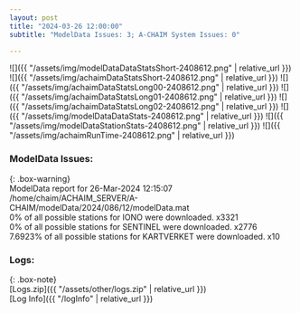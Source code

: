 ```yaml
---
layout: post
title: "2024-03-26 12:00:00"
subtitle: "ModelData Issues: 3; A-CHAIM System Issues: 0"

---
```


![]({{ "/assets/img/modelDataDataStatsShort-2408612.png" | relative_url }})
![]({{ "/assets/img/achaimDataStatsShort-2408612.png" | relative_url }})
![]({{ "/assets/img/achaimDataStatsLong00-2408612.png" | relative_url }})
![]({{ "/assets/img/achaimDataStatsLong01-2408612.png" | relative_url }})
![]({{ "/assets/img/achaimDataStatsLong02-2408612.png" | relative_url }})
![]({{ "/assets/img/modelDataDataStats-2408612.png" | relative_url }})
![]({{ "/assets/img/modelDataStationStats-2408612.png" | relative_url }})
![]({{ "/assets/img/achaimRunTime-2408612.png" | relative_url }})


### ModelData Issues:  
  
{: .box-warning}  
 ModelData report for 26-Mar-2024 12:15:07   
 /home/chaim/ACHAIM_SERVER/A-CHAIM/modelData/2024/086/12/modelData.mat   
 0% of all possible stations for IONO were downloaded. x3321   
 0% of all possible stations for SENTINEL were downloaded. x2776   
 7.6923% of all possible stations for KARTVERKET were downloaded. x10   
  


### Logs:  
  
{: .box-note}  
[Logs.zip]({{ "/assets/other/logs.zip" | relative_url }})  
[Log Info]({{ "/logInfo" | relative_url }})  
